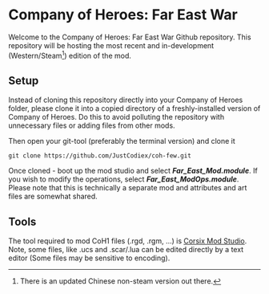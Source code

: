 # Company of Heroes: Far East War
Welcome to the Company of Heroes: Far East War Github repository. This repository will be hosting the most recent and in-development (Western/Steam[^1]) edition of the mod.

## Setup
Instead of cloning this repository directly into your Company of Heroes folder, please clone it into a copied directory of a freshly-installed version of Company of Heroes. Do this to avoid polluting the repository with unnecessary files or adding files from other mods.

Then open your git-tool (preferably the terminal version) and clone it
```
git clone https://github.com/JustCodiex/coh-few.git
```
Once cloned - boot up the mod studio and select ***Far_East_Mod.module***. If you wish to modify the operations, select ***Far_East_ModOps.module***. Please note that this is technically a separate mod and attributes and art files are somewhat shared.

## Tools
The tool required to mod CoH1 files (.rgd, .rgm, ...) is [Corsix Mod Studio](http://modstudio.corsix.org/). Note, some files, like .ucs and .scar/.lua can be edited directly by a text editor (Some files may be sensitive to encoding).

[^1]: There is an updated Chinese non-steam version out there.
